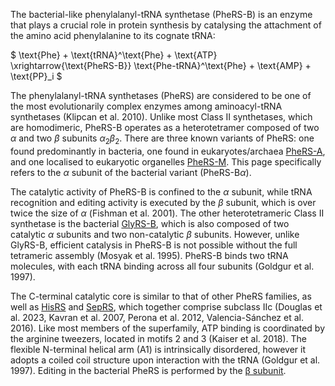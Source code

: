 
The bacterial-like phenylalanyl-tRNA synthetase (PheRS-B) is an enzyme that plays a crucial role in protein synthesis by catalysing the attachment of the amino acid phenylalanine to its cognate tRNA:




$ \text{Phe} + \text{tRNA}^\text{Phe} + \text{ATP} \xrightarrow{\text{PheRS-B}} \text{Phe-tRNA}^\text{Phe} + \text{AMP} + \text{PP}_i  $





The phenylalanyl-tRNA synthetases (PheRS) are considered to be one of the most evolutionarily complex enzymes among aminoacyl-tRNA synthetases (Klipcan et al. 2010).
Unlike most Class II synthetases, which are homodimeric, PheRS-B operates as a heterotetramer composed of two $\alpha$ and two $\beta$ subunits $\alpha_2 \beta_2$. 
There are three known variants of PheRS: one found predominantly in bacteria, one found in eukaryotes/archaea [PheRS-A](/class2/phe3), and one localised to eukaryotic organelles [PheRS-M](/class2/phe5). 
This page specifically refers to the $\alpha$ subunit of the bacterial variant (PheRS-B$\alpha$). 



The catalytic activity of PheRS-B is confined to the $\alpha$ subunit, while tRNA recognition and editing activity is executed by the $\beta$ subunit, 
which is over twice the size of $\alpha$ (Fishman et al. 2001). The other heterotetrameric Class II synthetase is the bacterial [GlyRS-B](/class2/gly2), which is also composed of two catalytic $\alpha$ subunits and two non-catalytic  $\beta$ subunits. 
However, unlike GlyRS-B, efficient catalysis in PheRS-B is not possible without the full tetrameric assembly (Mosyak et al. 1995). 
PheRS-B binds two tRNA molecules, with each tRNA binding across all four subunits (Goldgur et al. 1997). 

The C-terminal catalytic core is similar to that of other PheRS families, as well as [HisRS](/class2/his) and [SepRS](/class2/sep), which together comprise subclass IIc
(Douglas et al. 2023, Kavran et al. 2007, Perona et al. 2012, Valencia-Sánchez et al. 2016). Like most members of the superfamily, ATP binding is coordinated by the arginine tweezers, located in motifs 2 and 3 (Kaiser et al. 2018). The flexible N-terminal helical arm (A1) is intrinsically disordered, however it adopts a coiled coil structure upon interaction with the tRNA (Goldgur et al. 1997). Editing in the bacterial PheRS is performed by the [&beta; subunit](/class2/phe1).



